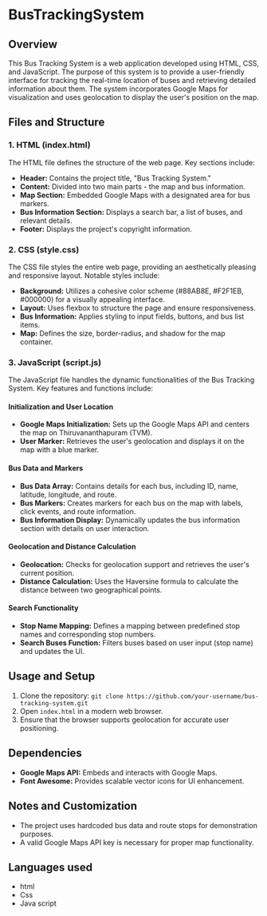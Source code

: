 # BusTrackingSystem

## Overview

This Bus Tracking System is a web application developed using HTML, CSS, and JavaScript. The purpose of this system is to provide a user-friendly interface for tracking the real-time location of buses and retrieving detailed information about them. The system incorporates Google Maps for visualization and uses geolocation to display the user's position on the map.

## Files and Structure

### 1. HTML (index.html)

The HTML file defines the structure of the web page. Key sections include:

- **Header:** Contains the project title, "Bus Tracking System."
- **Content:** Divided into two main parts - the map and bus information.
- **Map Section:** Embedded Google Maps with a designated area for bus markers.
- **Bus Information Section:** Displays a search bar, a list of buses, and relevant details.
- **Footer:** Displays the project's copyright information.

### 2. CSS (style.css)

The CSS file styles the entire web page, providing an aesthetically pleasing and responsive layout. Notable styles include:

- **Background:** Utilizes a cohesive color scheme (#88AB8E, #F2F1EB, #000000) for a visually appealing interface.
- **Layout:** Uses flexbox to structure the page and ensure responsiveness.
- **Bus Information:** Applies styling to input fields, buttons, and bus list items.
- **Map:** Defines the size, border-radius, and shadow for the map container.

### 3. JavaScript (script.js)

The JavaScript file handles the dynamic functionalities of the Bus Tracking System. Key features and functions include:

#### Initialization and User Location

- **Google Maps Initialization:** Sets up the Google Maps API and centers the map on Thiruvananthapuram (TVM).
- **User Marker:** Retrieves the user's geolocation and displays it on the map with a blue marker.

#### Bus Data and Markers

- **Bus Data Array:** Contains details for each bus, including ID, name, latitude, longitude, and route.
- **Bus Markers:** Creates markers for each bus on the map with labels, click events, and route information.
- **Bus Information Display:** Dynamically updates the bus information section with details on user interaction.

#### Geolocation and Distance Calculation

- **Geolocation:** Checks for geolocation support and retrieves the user's current position.
- **Distance Calculation:** Uses the Haversine formula to calculate the distance between two geographical points.

#### Search Functionality

- **Stop Name Mapping:** Defines a mapping between predefined stop names and corresponding stop numbers.
- **Search Buses Function:** Filters buses based on user input (stop name) and updates the UI.

## Usage and Setup

1. Clone the repository: `git clone https://github.com/your-username/bus-tracking-system.git`
2. Open `index.html` in a modern web browser.
3. Ensure that the browser supports geolocation for accurate user positioning.

## Dependencies

- **Google Maps API:** Embeds and interacts with Google Maps.
- **Font Awesome:** Provides scalable vector icons for UI enhancement.

## Notes and Customization

- The project uses hardcoded bus data and route stops for demonstration purposes.
- A valid Google Maps API key is necessary for proper map functionality.

## Languages used 
* html
* Css
* Java script


